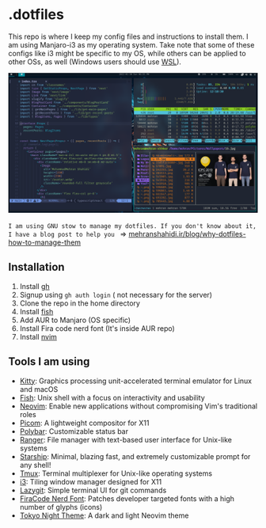 # .dotfiles
This repo is where I keep my config files and instructions to install them.
I am using Manjaro-i3 as my operating system. Take note that some of these configs 
like i3 might be specific to my OS, while others can be applied to other OSs, as well (Windows users should use [WSL](https://docs.microsoft.com/en-us/windows/wsl/install)).

![preview](images/preview.png)

`I am using GNU stow to manage my dotfiles. If you don't know about it, I have a blog post to help you `
=> [mehranshahidi.ir/blog/why-dotfiles-how-to-manage-them](https://www.mehranshahidi.ir/blog/why-dotfiles-how-to-manage-them)
## Installation 
1. Install [gh](https://github.com/cli/cli/blob/trunk/docs/install_linux.md)
2. Signup using `gh auth login` ( not necessary for the server)
3. Clone the repo in the home directory
5. Install [fish](fish) 
6. Add AUR to Manjaro (OS specific)
7. Install Fira code nerd font (It's inside AUR repo)
8. Install [nvim](nvim)

## Tools I am using
- [Kitty](https://sw.kovidgoyal.net/kitty/): Graphics processing unit-accelerated terminal emulator for Linux and macOS
- [Fish](https://fishshell.com/): Unix shell with a focus on interactivity and usability
- [Neovim](https://neovim.io/): Enable new applications without compromising Vim's traditional roles
- [Picom](https://github.com/yshui/picom): A lightweight compositor for X11
- [Polybar](https://github.com/polybar/polybar): Customizable status bar
- [Ranger](https://github.com/ranger/ranger): File manager with text-based user interface for Unix-like systems
- [Starship](https://starship.rs/): Minimal, blazing fast, and extremely customizable prompt for any shell!
- [Tmux](https://github.com/tmux/tmux/wiki): Terminal multiplexer for Unix-like operating systems
- [i3](https://i3wm.org/): Tiling window manager designed for X11
- [Lazygit](https://github.com/jesseduffield/lazygit): Simple terminal UI for git commands
- [FiraCode Nerd Font](https://github.com/ryanoasis/nerd-fonts/tree/master/patched-fonts/FiraCode): Patches developer targeted fonts with a high number of glyphs (icons)
- [Tokyo Night Theme](https://github.com/folke/tokyonight.nvim): A dark and light Neovim theme
